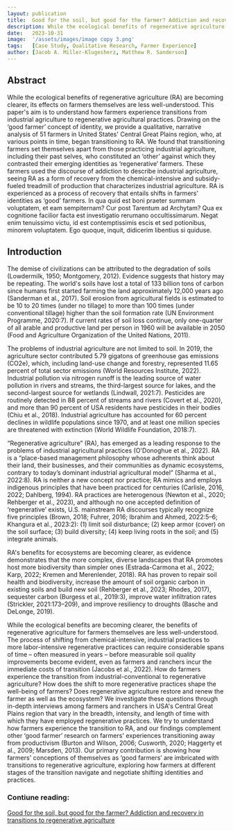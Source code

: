 ```yaml
---
layout: publication
title:  Good for the soil, but good for the farmer? Addiction and recovery in transitions to regenerative agriculture
description: While the ecological benefits of regenerative agriculture (RA) are becoming clearer, its effects on farmers themselves are less well-understood. This paper's aim is to understand how farmers experience transitions from industrial agriculture to regenerative agricultural practices. Drawing on the ‘good farmer’ concept of identity, we provide a qualitative, narrative analysis of 51 farmers in United States' Central Great Plains region, who, at various points in time, began transitioning to RA. We found that transitioning farmers set themselves apart from those practicing industrial agriculture, including their past selves, who constituted an ‘other’ against which they contrasted their emerging identities as ‘regenerative’ farmers. These farmers used the discourse of addiction to describe industrial agriculture, seeing RA as a form of recovery from the chemical-intensive and subsidy-fueled treadmill of production that characterizes industrial agriculture. RA is experienced as a process of recovery that entails shifts in farmers' identities as ‘good’ farmers.
date:   2023-10-31
image:  '/assets/images/image copy 3.png'
tags:   [Case Study, Qualitative Research, Farmer Experience]
author: [Jacob A. Miller-Klugesherz, Matthew R. Sanderson]
---
```

## Abstract

While the ecological benefits of regenerative agriculture (RA) are becoming clearer, its effects on farmers themselves are less well-understood. This paper's aim is to understand how farmers experience transitions from industrial agriculture to regenerative agricultural practices. Drawing on the ‘good farmer’ concept of identity, we provide a qualitative, narrative analysis of 51 farmers in United States' Central Great Plains region, who, at various points in time, began transitioning to RA. We found that transitioning farmers set themselves apart from those practicing industrial agriculture, including their past selves, who constituted an ‘other’ against which they contrasted their emerging identities as ‘regenerative’ farmers. These farmers used the discourse of addiction to describe industrial agriculture, seeing RA as a form of recovery from the chemical-intensive and subsidy-fueled treadmill of production that characterizes industrial agriculture. RA is experienced as a process of recovery that entails shifts in farmers' identities as ‘good’ farmers.
In qua quid est boni praeter summam voluptatem, et eam sempiternam? Cur post Tarentum ad Archytam? Qua ex cognitione facilior facta est investigatio rerumano occultissimarum. Negat enim tenuissimo victu, id est contemptissimis escis et sed potionibus, minorem voluptatem. Ego quoque, inquit, didicerim libentius si quiduse.

## Introduction

The demise of civilizations can be attributed to the degradation of soils (Lowdermilk, 1950; Montgomery, 2012). Evidence suggests that history may be repeating. The world's soils have lost a total of 133 billion tons of carbon since humans first started farming the land approximately 12,000 years ago (Sanderman et al., 2017). Soil erosion from agricultural fields is estimated to be 10 to 20 times (under no tillage) to more than 100 times (under conventional tillage) higher than the soil formation rate (UN Environment Programme, 2020:7). If current rates of soil loss continue, only one-quarter of all arable and productive land per person in 1960 will be available in 2050 (Food and Agriculture Organization of the United Nations, 2011).

The problems of industrial agriculture are not limited to soil. In 2019, the agriculture sector contributed 5.79 gigatons of greenhouse gas emissions (CO2e), which, including land-use change and forestry, represented 11.65 percent of total sector emissions (World Resources Institute, 2022). Industrial pollution via nitrogen runoff is the leading source of water pollution in rivers and streams, the third-largest source for lakes, and the second-largest source for wetlands (Lindwall, 2021:7). Pesticides are routinely detected in 88 percent of streams and rivers (Covert et al., 2020), and more than 90 percent of USA residents have pesticides in their bodies (Chiu et al., 2018). Industrial agriculture has accounted for 60 percent declines in wildlife populations since 1970, and at least one million species are threatened with extinction (World Wildlife Foundation, 2018:7).

“Regenerative agriculture” (RA), has emerged as a leading response to the problems of industrial agricultural practices (O'Donoghue et al., 2022). RA is a “place-based management philosophy whose adherents think about their land, their businesses, and their communities as dynamic ecosystems, contrary to today’s dominant industrial agricultural model” (Sharma et al., 2022:8). RA is neither a new concept nor practice; RA mimics and employs indigenous principles that have been practiced for centuries (Carlisle, 2016, 2022; Dahlberg, 1994). RA practices are heterogenous (Newton et al., 2020; Rehberger et al., 2023), and although no one accepted definition of ‘regenerative’ exists, U.S. mainstream RA discourses typically recognize five principles (Brown, 2018; Fuhrer, 2016; Ibrahim and Ahmed, 2022:5–6; Khangura et al., 2023:2): (1) limit soil disturbance; (2) keep armor (cover) on the soil surface; (3) build diversity; (4) keep living roots in the soil; and (5) integrate animals.

RA's benefits for ecosystems are becoming clearer, as evidence demonstrates that the more complex, diverse landscapes that RA promotes host more biodiversity than simpler ones (Estrada-Carmona et al., 2022; Karp, 2022; Kremen and Merenlender, 2018). RA has proven to repair soil health and biodiversity, increase the amount of soil organic carbon in existing soils and build new soil (Rehberger et al., 2023; Rhodes, 2017), sequester carbon (Burgess et al., 2019:3), improve water infiltration rates (Strickler, 2021:173–209), and improve resiliency to droughts (Basche and DeLonge, 2019).

While the ecological benefits are becoming clearer, the benefits of regenerative agriculture for farmers themselves are less well-understood. The process of shifting from chemical-intensive, industrial practices to more labor-intensive regenerative practices can require considerable spans of time – often measured in years – before measurable soil quality improvements become evident, even as farmers and ranchers incur the immediate costs of transition (Jacobs et al., 2022). How do farmers experience the transition from industrial-conventional to regenerative agriculture? How does the shift to more regenerative practices shape the well-being of farmers? Does regenerative agriculture restore and renew the farmer as well as the ecosystem? We investigate these questions through in-depth interviews among farmers and ranchers in USA's Central Great Plains region that vary in the breadth, intensity, and length of time with which they have employed regenerative practices. We try to understand how farmers experience the transition to RA, and our findings complement other ‘good farmer’ research on farmers' experiences transitioning away from productivism (Burton and Wilson, 2006; Cusworth, 2020; Haggerty et al., 2009; Marsden, 2013). Our primary contribution is showing how farmers' conceptions of themselves as ‘good farmers’ are imbricated with transitions to regenerative agriculture, exploring how farmers at different stages of the transition navigate and negotiate shifting identities and practices.

### Contiune reading:
[Good for the soil, but good for the farmer? Addiction and recovery in transitions to regenerative agriculture](https://www.sciencedirect.com/science/article/abs/pii/S0743016723001894)